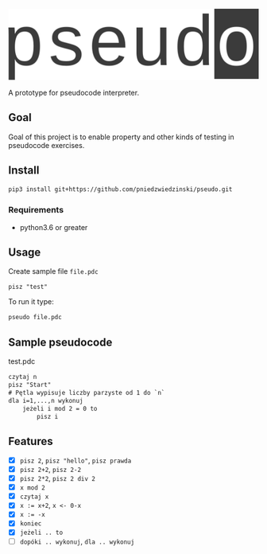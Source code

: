 ![pseudo](pseudo.svg)

<!--<img style="height:60px" src="pseudo.svg">-->

A prototype for pseudocode interpreter.

## Goal

Goal of this project is to enable property and other kinds of testing in pseudocode exercises.

## Install

```bash
pip3 install git+https://github.com/pniedzwiedzinski/pseudo.git
```

### Requirements

- python3.6 or greater

## Usage

Create sample file `file.pdc`

```
pisz "test"
```

To run it type:

```bash
pseudo file.pdc
```

## Sample pseudocode

test.pdc

```
czytaj n
pisz "Start"
# Pętla wypisuje liczby parzyste od 1 do `n`
dla i=1,...,n wykonuj
    jeżeli i mod 2 = 0 to
        pisz i
```

## Features

- [x] `pisz 2`, `pisz "hello"`, `pisz prawda`
- [x] `pisz 2+2`, `pisz 2-2`
- [x] `pisz 2*2`, `pisz 2 div 2`
- [x] `x mod 2`
- [x] `czytaj x`
- [x] `x := x+2`, `x <- 0-x`
- [x] `x := -x`
- [x] `koniec`
- [x] `jeżeli .. to`
- [ ] `dopóki .. wykonuj`, `dla .. wykonuj`
